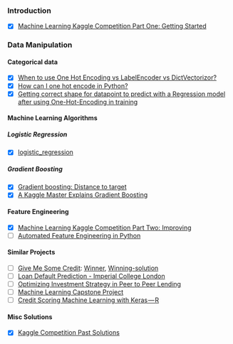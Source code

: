 ﻿### Introduction

- [X] [Machine Learning Kaggle Competition Part One: Getting Started](https://towardsdatascience.com/machine-learning-kaggle-competition-part-one-getting-staCleanrted-32fb9ff47426)

### Data Manipulation

#### Categorical data
 
- [X] [When to use One Hot Encoding vs LabelEncoder vs DictVectorizor?](https://datascience.stackexchange.com/questions/9443/when-to-use-one-hot-encoding-vs-labelencoder-vs-dictvectorizor)
- [X] [How can I one hot encode in Python?](https://stackoverflow.com/questions/37292872/how-can-i-one-hot-encode-in-python)
- [X] [Getting correct shape for datapoint to predict with a Regression model after using One-Hot-Encoding in training](https://stackoverflow.com/questions/45012271/getting-correct-shape-for-datapoint-to-predict-with-a-regression-model-after-usi)

#### Machine Learning Algorithms

##### Logistic Regression
- [X] [logistic_regression](https://www.youtube.com/playlist?list=PLSwxFwZ8IxShqwXmyjCBjmw_jQWD3-hMY)

##### Gradient Boosting
- [X] [Gradient boosting: Distance to target](http://explained.ai/gradient-boosting/index.html)
- [x] [A Kaggle Master Explains Gradient Boosting](http://blog.kaggle.com/2017/01/23/a-kaggle-master-explains-gradient-boosting/)

#### Feature Engineering

- [X] [Machine Learning Kaggle Competition Part Two: Improving](https://towardsdatascience.com/machine-learning-kaggle-competition-part-two-improving-e5b4d61ab4b8)
- [ ] [Automated Feature Engineering in Python](https://towardsdatascience.com/automated-feature-engineering-in-python-99baf11cc219)

#### Similar Projects
 
- [ ] [Give Me Some Credit](https://www.kaggle.com/c/GiveMeSomeCredit/leaderboard): [Winner](https://nycdatascience.com/blog/student-works/kaggle-predict-consumer-credit-default/), [Winning-solution](https://github.com/IdoZehori/Credit_Score)
- [ ] [Loan Default Prediction - Imperial College London](https://www.kaggle.com/c/loan-default-prediction)
- [ ] [Optimizing Investment Strategy in Peer to Peer Lending](http://cs229.stanford.edu/proj2017/final-reports/5228410.pdf)
- [ ] [Machine Learning Capstone Project](https://github.com/nishant1005/Credit-Risk-Modeling-using-Machine-Learning)
- [ ] [Credit Scoring Machine Learning with Keras — R](https://medium.com/@heruwiryanto/credit-scoring-machine-learning-with-keras-r-502fc6eb451d)

#### Misc Solutions

- [X] [Kaggle Competition Past Solutions](https://gonewithsuperwind.wordpress.com/)
